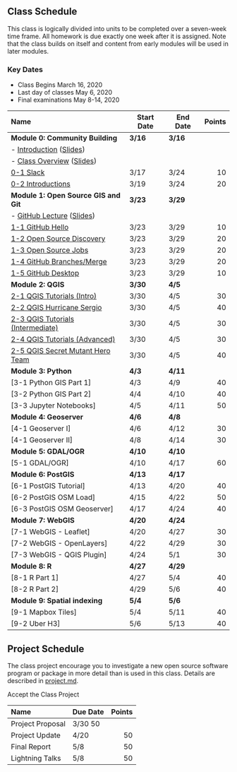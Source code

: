 
## Class Schedule

This class is logically divided into units to be completed over a seven-week time frame. All homework is due exactly one week after it is assigned. Note that the class builds on itself and content from early modules will be used in later modules.

### Key Dates
- Class Begins	March 16, 2020
- Last day of classes	May 6, 2020
- Final examinations	May 8-14, 2020

| Name | Start Date | End Date | Points |
| :--- | --- | --- | ---: |
| **Module 0: Community Building** | **3/16** | **3/16**  |   |
| - [Introduction](https://d2l.arizona.edu/d2l/le/content/893792/viewContent/8591306/View) ([Slides](https://d2l.arizona.edu/d2l/le/content/893792/viewContent/8597273/View)) | | | |
| - [Class Overview](https://d2l.arizona.edu/d2l/le/content/893792/viewContent/8597280/View) ([Slides](https://d2l.arizona.edu/d2l/le/content/893792/viewContent/8597275/View)) | | | |
| [0-1 Slack](https://classroom.github.com/a/d3jQsMpu) | 3/17 | 3/24 | 10 |
| [0-2 Introductions](https://classroom.github.com/a/57ynkNwY) | 3/19 | 3/24 | 20 |
| **Module 1: Open Source GIS and Git** | **3/23** | **3/29**  |   |
| - [GitHub Lecture](https://arizona.hosted.panopto.com/Panopto/Pages/Viewer.aspx?id=88642490-a6df-4c1e-bc37-ab88004b6144#)  ([Slides](https://d2l.arizona.edu/d2l/le/content/893792/viewContent/8611424/View)) | | | | 
| [1-1 GitHub Hello](https://classroom.github.com/a/GUzmkAqG) | 3/23 | 3/29 | 10 |
| [1-2 Open Source Discovery](https://classroom.github.com/a/VBEDN3AN)| 3/23 | 3/29 | 20 |
| [1-3 Open Source Jobs](https://classroom.github.com/a/eTm728A7) | 3/23 | 3/29 | 20 |
| [1-4 GitHub Branches/Merge](https://classroom.github.com/a/MLGJcTud) | 3/23 | 3/29 | 20 |
| [1-5 GitHub Desktop](https://classroom.github.com/a/JwuOL-xe) | 3/23 | 3/29 | 10 |
| **Module 2: QGIS** | **3/30** | **4/5** | |
| [2-1 QGIS Tutorials (Intro)](https://classroom.github.com/a/tRAYMRQi) | 3/30 | 4/5 | 30 |
| [2-2 QGIS Hurricane Sergio](https://classroom.github.com/a/OKs3NRl2) | 3/30 | 4/5  | 40 |
| [2-3 QGIS Tutorials (Intermediate)](https://classroom.github.com/a/CeY-7W1l)  | 3/30 | 4/5 | 30 |
| [2-4 QGIS Tutorials (Advanced)](https://classroom.github.com/a/rdc3dPx1) | 3/30 |4/5 | 30 |
| [2-5 QGIS Secret Mutant Hero Team](https://classroom.github.com/a/ExKi-ArO) | 3/30 | 4/5 | 40 |
| **Module 3: Python** | **4/3** | **4/11** |  |
| [3-1 Python GIS Part 1] | 4/3 | 4/9 | 40 |
| [3-2 Python GIS Part 2] | 4/4 | 4/10 | 40 |
| [3-3 Jupyter Notebooks] | 4/5 | 4/11 | 50 |
| **Module 4: Geoserver** | **4/6** | **4/8** | |
| [4-1 Geoserver I] | 4/6 | 4/12 | 30 |
| [4-1 Geoserver II] | 4/8 | 4/14 | 30 |
| **Module 5: GDAL/OGR** | **4/10** | **4/10** | |
| [5-1 GDAL/OGR] | 4/10 | 4/17 | 60 |
| **Module 6: PostGIS** | **4/13** | **4/17** | |
| [6-1 PostGIS Tutorial] | 4/13 | 4/20 | 40 |
| [6-2 PostGIS OSM Load] | 4/15 | 4/22 | 50 |
| [6-3 PostGIS OSM Geoserver] | 4/17 | 4/24 | 40 |
| **Module 7: WebGIS** | **4/20** | **4/24** | |
| [7-1 WebGIS - Leaflet] | 4/20 | 4/27 | 30 |
| [7-2 WebGIS - OpenLayers] | 4/22 | 4/29 | 30 |
| [7-3 WebGIS - QGIS Plugin] | 4/24 | 5/1 | 30 |
| **Module 8: R** | **4/27** | **4/29** |  |
| [8-1 R Part 1] | 4/27 | 5/4 | 40 |
| [8-2 R Part 2] | 4/29 | 5/6 | 40 |
| **Module 9: Spatial indexing** | **5/4** | **5/6** |  |
| [9-1 Mapbox Tiles] | 5/4 | 5/11 | 40 |
| [9-2 Uber H3] | 5/6 | 5/13 | 40 |

## Project Schedule
The class project encourage you to investigate a new open source software program or package in more detail than
is used in this class. Details are described in [project.md](project.md).

Accept the Class Project

| Name | Due Date | Points |
| :--- | --- | ---: |
| Project Proposal | 3/30  50  |
| Project Update | 4/20 | 50  |
| Final Report | 5/8 | 50  |
| Lightning Talks | 5/8 | 50  |
